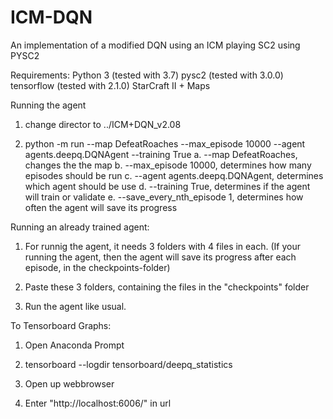 # ICM-DQN
An implementation of a modified DQN using an ICM playing SC2 using PYSC2

Requirements: 
	Python 3 (tested with 3.7)
	pysc2 (tested with 3.0.0)
	tensorflow (tested with 2.1.0)
	StarCraft II + Maps


Running the agent
1. change director to ../ICM+DQN_v2.08

2. python -m run --map DefeatRoaches --max_episode 10000 --agent agents.deepq.DQNAgent --training True
a. --map DefeatRoaches, changes the the map
b. --max_episode 10000, determines how many episodes should be run
c. --agent agents.deepq.DQNAgent, determines which agent should be use
d. --training True, determines if the agent will train or validate
e. --save_every_nth_episode 1, determines how often the agent will save its progress


Running an already trained agent:
1. For runnig the agent, it needs 3 folders with 4 files in each. (If your running the agent, then the agent will save its progress after each episode, in the checkpoints-folder)

2. Paste these 3 folders, containing the files in the "checkpoints" folder

3. Run the agent like usual. 


To Tensorboard Graphs:
1. Open Anaconda Prompt

2. tensorboard --logdir tensorboard/deepq_statistics

3. Open up webbrowser

4. Enter "http://localhost:6006/" in url


